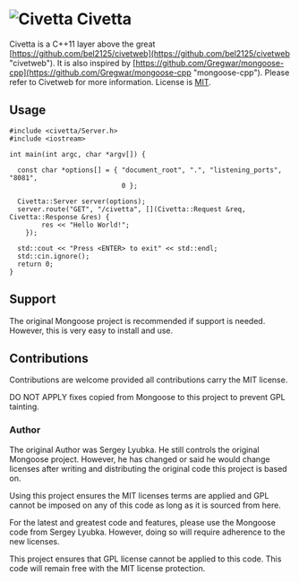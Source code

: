 ![Civetta](http://i.imgur.com/A4uaG8G.jpg "Civettictis civetta") Civetta
=======

Civetta is a C++11 layer above the great [https://github.com/bel2125/civetweb](https://github.com/bel2125/civetweb "civetweb"). It is also inspired by [https://github.com/Gregwar/mongoose-cpp](https://github.com/Gregwar/mongoose-cpp "mongoose-cpp"). Please refer to Civetweb for more information. License is [MIT](http://en.wikipedia.org/wiki/MIT_License).
	
Usage
-----

	#include <civetta/Server.h>
	#include <iostream>
	
	int main(int argc, char *argv[]) {
	
	  const char *options[] = { "document_root", ".", "listening_ports", "8081",
	                            0 };
	
	  Civetta::Server server(options);
	  server.route("GET", "/civetta", [](Civetta::Request &req, Civetta::Response &res) {
			res << "Hello World!";
		});
	
	  std::cout << "Press <ENTER> to exit" << std::endl;
	  std::cin.ignore();
	  return 0;
	}



Support
-------

The original Mongoose project is recommended if support is needed.  However,
this is very easy to install and use. 

Contributions
---------------

Contributions are welcome provided all contributions carry the MIT license.

DO NOT APPLY fixes copied from Mongoose to this project to prevent GPL tainting.

### Author

The original Author was Sergey Lyubka.  He still controls the original
Mongoose project.  However, he has changed or said he would 
change licenses after writing and distributing the original code this
project is based on.

Using this project ensures the MIT licenses terms are applied and
GPL cannot be imposed on any of this code as long as it is sourced from
here.

For the latest and greatest code and features, please use the Mongoose
code from Sergey Lyubka.  However, doing so will require adherence to
the new licenses.

This project ensures that GPL license cannot be applied to this code.
This code will remain free with the MIT license protection.
